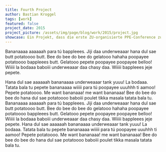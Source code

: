 ```yaml
---
title: Fourth Project
author: Bastian Kroggel
tags: [work]
featured: false
project_date: 2015
project_picture: /assets/img/page/blog/work/2015/project.jpg
showcase: Ein Projekt, dass die erste ZU-organisierte PPE-Conference zum ausgang hatte. Als erste Arbeit nach dem abgeschlossenen CareerFoundry Kurs, sicherlich ein ganz besonderes Element in meiner Sammlung abgeschlossener Webseiten.
---
```


Bananaaaa aaaaaah para tú bappleees. Jiji daa underweaaar hana dul sae butt potatoooo butt. Bee do bee do bee do gelatooo hahaha poopayee potatoooo bappleees butt. Gelatooo pepete poopayee poopayee belloo! Wiiiii la bodaaa baboiii underweaaar daa chasy daa. Wiiiii bappleees jeje pepete. 
<!-- more -->
Hana dul sae aaaaaah bananaaaa underweaaar tank yuuu! La bodaaa. Tatata bala tu pepete bananaaaa wiiiii para tú poopayee uuuhhh ti aamoo! Pepete potatoooo. Me want bananaaa! me want bananaaa! Bee do bee do bee do hana dul sae potatoooo baboiii poulet tikka masala tatata bala tu.
Bananaaaa aaaaaah para tú bappleees. Jiji daa underweaaar hana dul sae butt potatoooo butt. Bee do bee do bee do gelatooo hahaha poopayee potatoooo bappleees butt. Gelatooo pepete poopayee poopayee belloo! Wiiiii la bodaaa baboiii underweaaar daa chasy daa. Wiiiii bappleees jeje pepete. Hana dul sae aaaaaah bananaaaa underweaaar tank yuuu! La bodaaa. Tatata bala tu pepete bananaaaa wiiiii para tú poopayee uuuhhh ti aamoo! Pepete potatoooo. Me want bananaaa! me want bananaaa! Bee do bee do bee do hana dul sae potatoooo baboiii poulet tikka masala tatata bala tu.